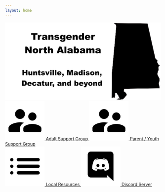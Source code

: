 ```yaml
---
layout: home
---
```


<img src="/assets/logo.png" alt="Transgender North Alabama -- Support Group and Local Resources" class="img-center" />

<div class="nav-grid">
  <a href="/irl-group.html" class="grid-item">
    <img src="/assets/support-group-icon.png" alt="Support Group" />
    <span>Adult Support Group</span>
  </a>
  <a href="/trans-family.html" class="grid-item">
    <img src="/assets/support-group-icon.png" alt="Support Group" />
    <span>Parent / Youth Support Group</span>
  </a>
</div>
<div class="nav-grid">
  <a href="/local-resources.html" class="grid-item">
    <img src="/assets/local-resources.png" alt="Local Resources" />
    <span>Local Resources</span>
  </a>
  <a href="https://discord.gg/Z8p4Dsv" class="grid-item">
    <img src="/assets/discord.png" alt="Discord" />
    <span>Discord Server</span>
  </a>
</div>
